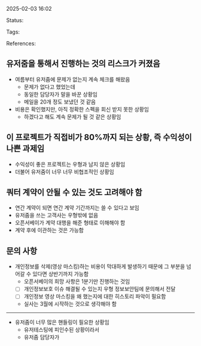 2025-02-03 16:02

Status:

Tags:

References:

## 유저줌을 통해서 진행하는 것의 리스크가 커졌음
- 여름부터 유저줌에 문제가 없는지 계속 체크를 해왔음
	- 문제가 없다고 했었는데
	- 동일한 담당자가 말을 바꾼 상황임
	- 메일을 20개 정도 보냈던 것 같음
- 비용은 확인했지만, 아직 정확한 스펙을 회신 받지 못한 상황임
	- 하겠다고 해도 계속 문제가 될 것 같은 상황임

## 이 프로젝트가 직접비가 80%까지 되는 상황, 즉 수익성이 나쁜 과제임
- 수익성이 좋은 프로젝트는 우형과 남지 않은 상황임
- 더불어 유저줌이 너무 너무 비협조적인 상황임


## 쿼터 계약이 안될 수 있는 것도 고려해야 함
- 연간 계약이 되면 연간 계약 기간까지는 쓸 수 있다고 보임
- 유저줌을 쓰는 고객사는 우형밖에 없음
- 오픈서베이가 계약 대행을 해준 형태로 이해해야 함
- 계약 후에 이관하는 것은 가능함


## 문의 사항
- 개인정보를 삭제(영상 마스킹)하는 비용이 막대하게 발생하기 때문에 그 부분을 넘어갈 수 있다면 상반기까지 가능함
	- 오픈서베이의 희망 사항은 1분기만 진행하는 것임
	- [ ] 개인정보보호 이슈 해결될 수 있는지 우형 정보보안팀에 문의해서 전달
	- [ ] 개인정보 영상 마스킹을 왜 했는지에 대한 히스토리 파악이 필요함
	- 실사는 3월에 시작하는 것으로 생각해야 함












---
- 유저줌이 너무 많은 핸들링이 필요한 상황임
	- 유저테스팅에 피인수된 상황이라서
	- 유저줌 담당자가 


